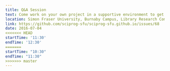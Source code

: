 ```yaml
---
title: Q&A Session
text: Come work on your own project in a supportive environment to get (and give) help from your peers!
location: Simon Fraser University, Burnaby Campus, Library Research Commons
link: https://github.com/sciprog-sfu/sciprog-sfu.github.io/issues/68
date: 2016-07-04
<<<<<<< HEAD
startTime: '11:30'
endTime: '12:30'
=======
startTime: "10:30"
endTime: "11:30"
>>>>>>> master
---
```

